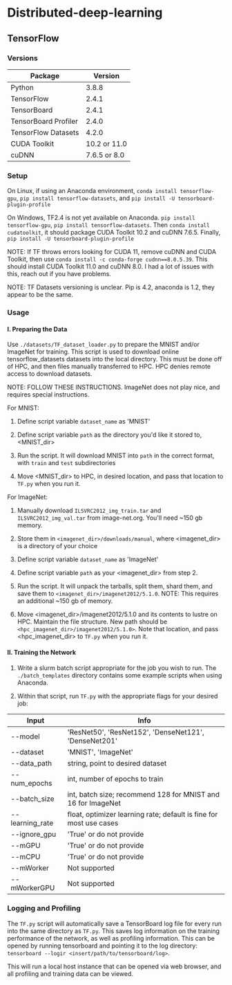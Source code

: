 # Distributed-deep-learning

## TensorFlow

### Versions

Package | Version 
------------ | -------------  
Python | 3.8.8
TensorFlow | 2.4.1
TensorBoard | 2.4.1
TensorBoard Profiler | 2.4.0
TensorFlow Datasets | 4.2.0
CUDA Toolkit | 10.2 or 11.0 
cuDNN | 7.6.5 or 8.0 

### Setup

On Linux, if using an Anaconda environment, `conda install tensorflow-gpu`, `pip install tensorflow-datasets`, and `pip install -U tensorboard-plugin-profile`

On Windows, TF2.4 is not yet available on Anaconda. `pip install tensorflow-gpu`, `pip install tensorflow-datasets`. Then `conda install cudatoolkit`, it should package CUDA Toolkit 10.2 and cuDNN 7.6.5. Finally, `pip install -U tensorboard-plugin-profile`

NOTE: If TF throws errors looking for CUDA 11, remove cuDNN and CUDA Toolkit, then use `conda install -c conda-forge cudnn==8.0.5.39`. This should install CUDA Toolkit 11.0 and cuDNN 8.0. I had a lot of issues with this, reach out if you have problems.

NOTE: TF Datasets versioning is unclear. Pip is 4.2, anaconda is 1.2, they appear to be the same.


### Usage

#### I. Preparing the Data

Use `./datasets/TF_dataset_loader.py` to prepare the MNIST and/or ImageNet for training. This script is used to download online tensorflow_datasets datasets into the local </datasets> directory. This must be done off of HPC, and then files manually transferred to HPC. HPC denies remote access to download datasets.

NOTE: FOLLOW THESE INSTRUCTIONS. ImageNet does not play nice, and requires special instructions.

For MNIST:

1. Define script variable `dataset_name` as 'MNIST'

2. Define script variable `path` as the directory you'd like it stored to, <MNIST_dir>

3. Run the script. It will download MNIST into `path` in the correct format, with `train` and `test` subdirectories

4. Move <MNIST_dir> to HPC, in desired location, and pass that location to `TF.py` when you run it.

For ImageNet:
1. Manually download `ILSVRC2012_img_train.tar` and `ILSVRC2012_img_val.tar` from image-net.org. You'll need ~150 gb memory.

2. Store them in `<imagenet_dir>/downloads/manual`, where <imagenet_dir> is a directory of your choice

3. Define script variable `dataset_name` as 'ImageNet'

4. Define script variable `path` as your <imagenet_dir> from step 2.

5. Run the script. It will unpack the tarballs, split them, shard them, and save them to `<imagenet_dir>/imagenet2012/5.1.0`. NOTE: This requires an additional ~150 gb of memory.

6. Move <imagenet_dir>/imagenet2012/5.1.0 and its contents to lustre on HPC. Maintain the file structure. New path should be `<hpc_imagenet_dir>/imagenet2012/5.1.0>`. Note that location, and pass <hpc_imagenet_dir> to `TF.py` when you run it.

#### II. Training the Network

1. Write a slurm batch script appropriate for the job you wish to run. The `./batch_templates` directory contains some example scripts when using Anaconda.

2. Within that script, run `TF.py` with the appropriate flags for your desired job:

Input | Info 
------------ | -------------  
--model         | 'ResNet50', 'ResNet152', 'DenseNet121', 'DenseNet201'
--dataset       | 'MNIST', 'ImageNet'
--data_path     | string, point to desired dataset
--num_epochs    | int, number of epochs to train
--batch_size    | int, batch size; recommend 128 for MNIST and 16 for ImageNet
--learning_rate | float, optimizer learning rate; default is fine for most use cases
--ignore_gpu    | 'True' or do not provide
--mGPU          | 'True' or do not provide
--mCPU          | 'True' or do not provide
--mWorker       | Not supported
--mWorkerGPU    | Not supported


### Logging and Profiling

The `TF.py` script will automatically save a TensorBoard log file for every run into the same directory as `TF.py`. This saves log information on the training performance of the network, as well as profiling information. This can be opened by running tensorboard and pointing it to the log directory: `tensorboard --logir <insert/path/to/tensorboard/log>`. 

This will run a local host instance that can be opened via web browser, and all profiling and training data can be viewed.